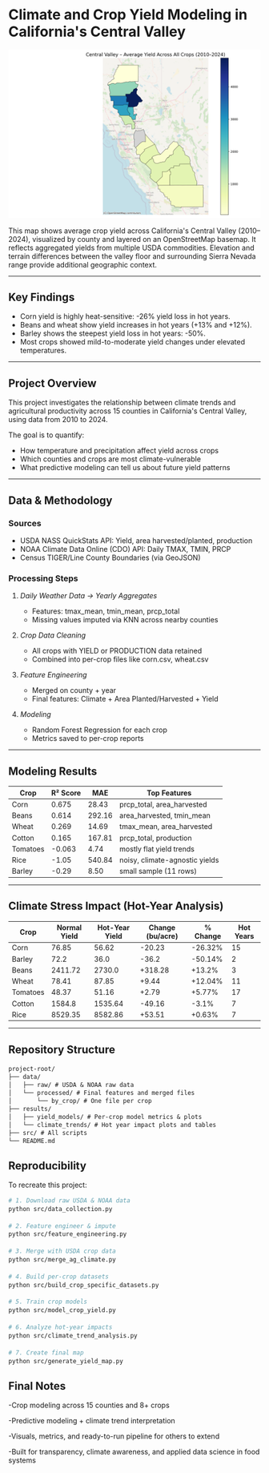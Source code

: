 # Climate and Crop Yield Modeling in California's Central Valley

![Central Valley Yield Map](results/central_valley_yield_map.png)

This map shows average crop yield across California's Central Valley (2010–2024), visualized by county and layered on an OpenStreetMap basemap. It reflects aggregated yields from multiple USDA commodities. Elevation and terrain differences between the valley floor and surrounding Sierra Nevada range provide additional geographic context.

---

## Key Findings

- Corn yield is highly heat-sensitive: -26% yield loss in hot years.
- Beans and wheat show yield increases in hot years (+13% and +12%).
- Barley shows the steepest yield loss in hot years: -50%.
- Most crops showed mild-to-moderate yield changes under elevated temperatures.

---

## Project Overview

This project investigates the relationship between climate trends and agricultural productivity across 15 counties in California's Central Valley, using data from 2010 to 2024.

The goal is to quantify:

- How temperature and precipitation affect yield across crops
- Which counties and crops are most climate-vulnerable
- What predictive modeling can tell us about future yield patterns

---

## Data & Methodology

### Sources

- USDA NASS QuickStats API: Yield, area harvested/planted, production
- NOAA Climate Data Online (CDO) API: Daily TMAX, TMIN, PRCP
- Census TIGER/Line County Boundaries (via GeoJSON)

### Processing Steps

1. *Daily Weather Data → Yearly Aggregates*
   - Features: tmax_mean, tmin_mean, prcp_total
   - Missing values imputed via KNN across nearby counties

2. *Crop Data Cleaning*
   - All crops with YIELD or PRODUCTION data retained
   - Combined into per-crop files like corn.csv, wheat.csv

3. *Feature Engineering*
   - Merged on county + year
   - Final features: Climate + Area Planted/Harvested + Yield

4. *Modeling*
   - Random Forest Regression for each crop
   - Metrics saved to per-crop reports

---

## Modeling Results

| Crop     | R² Score | MAE     | Top Features                    |
|----------|----------|---------|---------------------------------|
| Corn     | 0.675    | 28.43   | prcp_total, area_harvested      |
| Beans    | 0.614    | 292.16  | area_harvested, tmin_mean       |
| Wheat    | 0.269    | 14.69   | tmax_mean, area_harvested       |
| Cotton   | 0.165    | 167.81  | prcp_total, production          |
| Tomatoes | -0.063   | 4.74    | mostly flat yield trends        |
| Rice     | -1.05    | 540.84  | noisy, climate-agnostic yields  |
| Barley   | -0.29    | 8.50    | small sample (11 rows)          |

---

## Climate Stress Impact (Hot-Year Analysis)

| Crop     | Normal Yield | Hot-Year Yield | Change (bu/acre) | % Change | Hot Years |
|----------|---------------|----------------|------------------|----------|-----------|
| Corn     | 76.85         | 56.62          | -20.23           | -26.32%  | 15        |
| Barley   | 72.2          | 36.0           | -36.2            | -50.14%  | 2         |
| Beans    | 2411.72       | 2730.0         | +318.28          | +13.2%   | 3         |
| Wheat    | 78.41         | 87.85          | +9.44            | +12.04%  | 11        |
| Tomatoes | 48.37         | 51.16          | +2.79            | +5.77%   | 17        |
| Cotton   | 1584.8        | 1535.64        | -49.16           | -3.1%    | 7         |
| Rice     | 8529.35       | 8582.86        | +53.51           | +0.63%   | 7         |

---

## Repository Structure

```
project-root/
├── data/
│   ├── raw/ # USDA & NOAA raw data
│   └── processed/ # Final features and merged files
│       └── by_crop/ # One file per crop
├── results/
│   ├── yield_models/ # Per-crop model metrics & plots
│   └── climate_trends/ # Hot year impact plots and tables
├── src/ # All scripts
└── README.md
```

## Reproducibility

To recreate this project:

```bash
# 1. Download raw USDA & NOAA data
python src/data_collection.py

# 2. Feature engineer & impute
python src/feature_engineering.py

# 3. Merge with USDA crop data
python src/merge_ag_climate.py

# 4. Build per-crop datasets
python src/build_crop_specific_datasets.py

# 5. Train crop models
python src/model_crop_yield.py

# 6. Analyze hot-year impacts
python src/climate_trend_analysis.py

# 7. Create final map
python src/generate_yield_map.py
```

## Final Notes
-Crop modeling across 15 counties and 8+ crops

-Predictive modeling + climate trend interpretation

-Visuals, metrics, and ready-to-run pipeline for others to extend

-Built for transparency, climate awareness, and applied data science in food systems